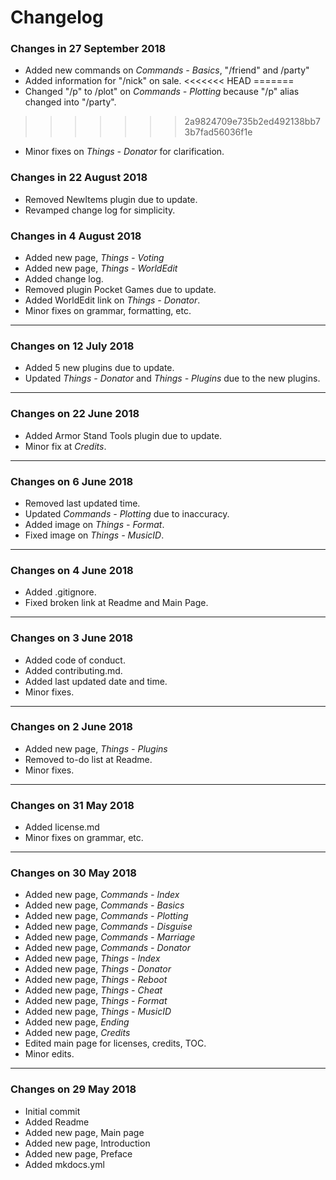 # Changelog

### Changes in 27 September 2018

- Added new commands on *Commands - Basics*, "/friend" and /party"
- Added information for "/nick" on sale.
<<<<<<< HEAD
=======
- Changed "/p" to /plot" on *Commands - Plotting* because "/p" alias changed into "/party".
>>>>>>> 2a9824709e735b2ed492138bb73b7fad56036f1e
- Minor fixes on *Things - Donator* for clarification.

### Changes in 22 August 2018

- Removed NewItems plugin due to update.
- Revamped change log for simplicity.

### Changes in 4 August 2018
- Added new page, *Things - Voting*
- Added new page, *Things - WorldEdit*
- Added change log.
- Removed plugin Pocket Games due to update.
- Added WorldEdit link on *Things - Donator*.
- Minor fixes on grammar, formatting, etc.

---

### Changes on 12 July 2018
- Added 5 new plugins due to update.
- Updated *Things - Donator* and *Things - Plugins* due to the new plugins.

---

### Changes on 22 June 2018
- Added Armor Stand Tools plugin due to update.
- Minor fix at *Credits*.

---

### Changes on 6 June 2018
- Removed last updated time.
- Updated *Commands - Plotting* due to inaccuracy.
- Added image on *Things - Format*.
- Fixed image on *Things - MusicID*.

---

### Changes on 4 June 2018
- Added .gitignore.
- Fixed broken link at Readme and Main Page.

---

### Changes on 3 June 2018
- Added code of conduct.
- Added contributing.md.
- Added last updated date and time.
- Minor fixes.

---

### Changes on 2 June 2018
- Added new page, *Things - Plugins*
- Removed to-do list at Readme.
- Minor fixes.

---

### Changes on 31 May 2018

- Added license.md
- Minor fixes on grammar, etc.

---

### Changes on 30 May 2018

- Added new page, *Commands - Index*
- Added new page, *Commands - Basics*
- Added new page, *Commands - Plotting*
- Added new page, *Commands - Disguise*
- Added new page, *Commands - Marriage*
- Added new page, *Commands - Donator*
- Added new page, *Things - Index*
- Added new page, *Things - Donator*
- Added new page, *Things - Reboot*
- Added new page, *Things - Cheat*
- Added new page, *Things - Format*
- Added new page, *Things - MusicID*
- Added new page, *Ending*
- Added new page, *Credits*
- Edited main page for licenses, credits, TOC.
- Minor edits.

---

### Changes on 29 May 2018

- Initial commit
- Added Readme
- Added new page, Main page
- Added new page, Introduction
- Added new page, Preface
- Added mkdocs.yml
